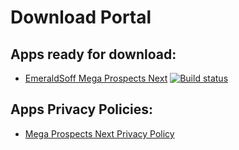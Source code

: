 # Download Portal

## Apps ready for download:

+ [EmeraldSoff Mega Prospects Next](https://emeraldsoff.github.io/EmeraldSoff/Mega_Prospects_Next/release/app-release.apk)  [![Build status](https://build.appcenter.ms/v0.1/apps/037720b9-6ac3-4f7d-b185-0697fe301877/branches/master/badge)](https://appcenter.ms)

## Apps Privacy Policies:

+ [Mega Prospects Next Privacy Policy](https://emeraldsoff.github.io/EmeraldSoff/Mega_Prospects_Next/docs/privacy_policy.html)
